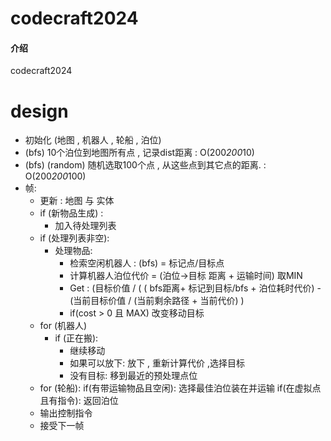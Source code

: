 # codecraft2024

#### 介绍
codecraft2024

# design
- 初始化 (地图 , 机器人 , 轮船 , 泊位)
- (bfs) 10个泊位到地图所有点 , 记录dist距离   : O(200*200*10)
- (bfs) (random) 随机选取100个点 , 从这些点到其它点的距离.  : O(200*200*100)
- 帧:
	- 更新 : 地图 与 实体
	- if (新物品生成) :
		- 加入待处理列表
	- if (处理列表非空):
		- 处理物品:
			- 检索空闲机器人 : (bfs) = 标记点/目标点
			- 计算机器人泊位代价 = (泊位->目标 距离 + 运输时间)  取MIN
			- Get : (目标价值 / ( ( bfs距离+ 标记到目标/bfs  + 泊位耗时代价) - (当前目标价值 / (当前剩余路径 + 当前代价) )
			- if(cost > 0 且 MAX) 改变移动目标
	- for (机器人)
		- if (正在搬):
			- 继续移动
			- 如果可以放下:
				放下 , 重新计算代价 ,选择目标
			- 没有目标:
				移到最近的预处理点位
	- for (轮船):
		if(有带运输物品且空闲):
			选择最佳泊位装在并运输
		if(在虚拟点且有指令):
			返回泊位
	- 输出控制指令
	- 接受下一帧